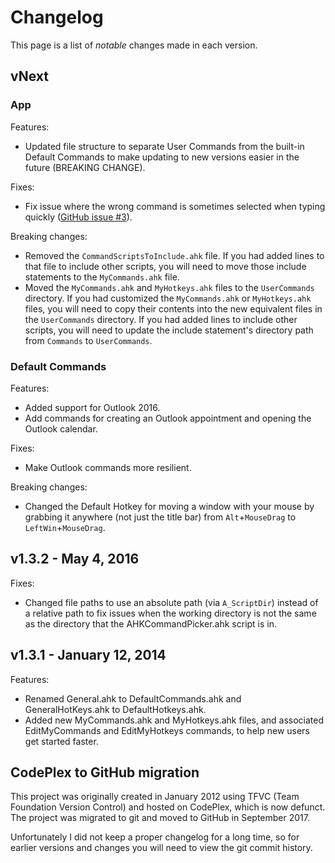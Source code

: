 # Changelog

This page is a list of _notable_ changes made in each version.

## vNext

### App

Features:

- Updated file structure to separate User Commands from the built-in Default Commands to make updating to new versions easier in the future (BREAKING CHANGE).

Fixes:

- Fix issue where the wrong command is sometimes selected when typing quickly ([GitHub issue #3](https://github.com/deadlydog/AHKCommandPicker/issues/3)).

Breaking changes:

- Removed the `CommandScriptsToInclude.ahk` file.
  If you had added lines to that file to include other scripts, you will need to move those include statements to the `MyCommands.ahk` file.
- Moved the `MyCommands.ahk` and `MyHotkeys.ahk` files to the `UserCommands` directory.
  If you had customized the `MyCommands.ahk` or `MyHotkeys.ahk` files, you will need to copy their contents into the new equivalent files in the `UserCommands` directory.
  If you had added lines to include other scripts, you will need to update the include statement's directory path from `Commands` to `UserCommands`.

### Default Commands

Features:

- Added support for Outlook 2016.
- Add commands for creating an Outlook appointment and opening the Outlook calendar.

Fixes:

- Make Outlook commands more resilient.

Breaking changes:

- Changed the Default Hotkey for moving a window with your mouse by grabbing it anywhere (not just the title bar) from `Alt`+`MouseDrag` to `LeftWin`+`MouseDrag`.

## v1.3.2 - May 4, 2016

Fixes:

- Changed file paths to use an absolute path (via `A_ScriptDir`) instead of a relative path to fix issues when the working directory is not the same as the directory that the AHKCommandPicker.ahk script is in.

## v1.3.1 - January 12, 2014

Features:

- Renamed General.ahk to DefaultCommands.ahk and GeneralHotKeys.ahk to DefaultHotkeys.ahk.
- Added new MyCommands.ahk and MyHotkeys.ahk files, and associated EditMyCommands and EditMyHotkeys commands, to help new users get started faster.

## CodePlex to GitHub migration

This project was originally created in January 2012 using TFVC (Team Foundation Version Control) and hosted on CodePlex, which is now defunct.
The project was migrated to git and moved to GitHub in September 2017.

Unfortunately I did not keep a proper changelog for a long time, so for earlier versions and changes you will need to view the git commit history.
